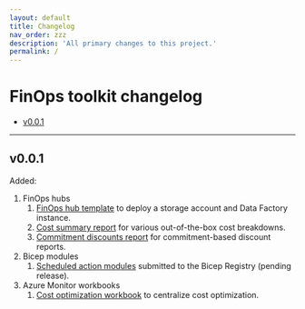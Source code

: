 ```yaml
---
layout: default
title: Changelog
nav_order: zzz
description: 'All primary changes to this project.'
permalink: /
---
```


# FinOps toolkit changelog <!-- markdownlint-disable-line MD025 -->

- [v0.0.1](#v001)

---

<!--
## Unreleased
-->

## v0.0.1

Added:

1. FinOps hubs
   1. [FinOps hub template](finops-hub) to deploy a storage account and Data Factory instance.
   2. [Cost summary report](./finops-hub/reports/cost-summary.md) for various out-of-the-box cost breakdowns.
   3. [Commitment discounts report](./finops-hub/reports/commitment-discounts.md) for commitment-based discount reports.
2. Bicep modules
   1. [Scheduled action modules](bicep-registry/README.md#scheduled-actions) submitted to the Bicep Registry (pending release).
3. Azure Monitor workbooks
   1. [Cost optimization workbook](optimization-workbook) to centralize cost optimization.

<br>

